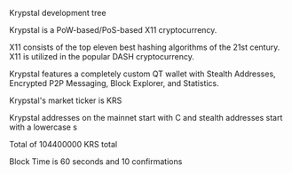 
Krypstal development tree

Krypstal is a PoW-based/PoS-based X11 cryptocurrency.

X11 consists of the top eleven best hashing algorithms of the 21st century. X11 is utilized in the popular DASH cryptocurrency.

Krypstal features a completely custom QT wallet with Stealth Addresses, Encrypted P2P Messaging, Block Explorer, and Statistics.

Krypstal's market ticker is KRS

Krypstal addresses on the mainnet start with C and stealth addresses start with a lowercase s

Total of 104400000 KRS total

Block Time is 60 seconds and 10 confirmations




